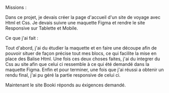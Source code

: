 Missions : 

Dans ce projet, je devais créer la page d'accueil d'un site de voyage avec Html et Css.
Je devais suivre une maquette Figma et rendre le site Responsive sur Tablette et Mobile.

Ce que j'ai fait :

Tout d'abord, j'ai du étudier la maquette et en faire une découpe afin de pouvoir situer de façon précise tout mes blocs, 
ce qui facilite la mise en place des Balise Html.
Une fois ces deux choses faites, j'ai du integrer du Css au site afin que celui ci ressemble à ce qui été demandé dans la maquette Figma.
Enfin et pour terminer, une fois que j'ai réussi a obtenir un rendu final, j'ai pu géré la partie responsive de celui ci.

Maintenant le site Booki réponds au éxigences demandé. 
